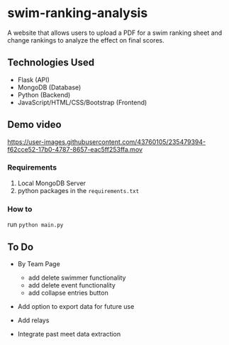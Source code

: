 # swim-ranking-analysis
A website that allows users to upload a PDF for a swim ranking sheet and change rankings to analyze the effect on final scores.

## Technologies Used
- Flask (API)
- MongoDB (Database)
- Python (Backend)
- JavaScript/HTML/CSS/Bootstrap (Frontend)

## Demo video

https://user-images.githubusercontent.com/43760105/235479394-f62cce52-17b0-4787-8657-eac5ff253ffa.mov



### Requirements
1. Local MongoDB Server
2. python packages in the `requirements.txt`

### How to
 run
`python main.py`

## To Do
- By Team Page
	- add delete swimmer functionality 
	- add delete event functionality
	- add collapse entries button

- Add option to export data for future use
- Add relays
- Integrate past meet data extraction
